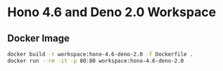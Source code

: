 # Hono 4.6 and Deno 2.0 Workspace

## Docker Image

```bash
docker build -t workspace:hono-4.6-deno-2.0 -f Dockerfile .
docker run --rm -it -p 80:80 workspace:hono-4.6-deno-2.0
```
